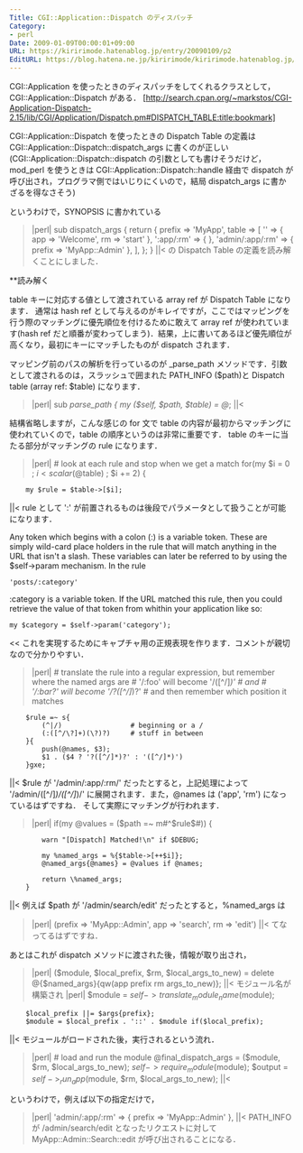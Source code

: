 ```yaml
---
Title: CGI::Application::Dispatch のディスパッチ
Category:
- perl
Date: 2009-01-09T00:00:01+09:00
URL: https://kiririmode.hatenablog.jp/entry/20090109/p2
EditURL: https://blog.hatena.ne.jp/kiririmode/kiririmode.hatenablog.jp/atom/entry/8454420450078213635
---
```



CGI::Application を使ったときのディスパッチをしてくれるクラスとして，CGI::Application::Dispatch がある．
[http://search.cpan.org/~markstos/CGI-Application-Dispatch-2.15/lib/CGI/Application/Dispatch.pm#DISPATCH_TABLE:title:bookmark]

CGI::Application::Dispatch を使ったときの Dispatch Table の定義は CGI::Application::Dispatch::dispatch_args に書くのが正しい (CGI::Application::Dispatch::dispatch の引数としても書けそうだけど，mod_perl を使うときは CGI::Application::Dispatch::handle 経由で dispatch が呼び出され，プログラマ側ではいじりにくいので，結局 dispatch_args に書かざるを得なさそう)

というわけで，SYNOPSIS に書かれている
>|perl|
    sub dispatch_args {
        return {
            prefix  => 'MyApp',
            table   => [
                ''                => { app => 'Welcome', rm => 'start' },
                ':app/:rm'        => { },
                'admin/:app/:rm'  => { prefix   => 'MyApp::Admin' },
            ],
        };
    }
||<
の Dispatch Table の定義を読み解くことにしました．

**読み解く

table キーに対応する値として渡されている array ref が Dispatch Table になります．
通常は hash ref として与えるのがキレイですが，ここではマッピングを行う際のマッチングに優先順位を付けるために敢えて array ref が使われています(hash ref だと順番が変わってしまう)．結果，上に書いてあるほど優先順位が高くなり，最初にキーにマッチしたものが dispatch されます．


マッピング前のパスの解析を行っているのが _parse_path メソッドです．引数として渡されるのは，スラッシュで囲まれた PATH_INFO ($path)と Dispatch table (array ref: $table) になります．
>|perl|
sub _parse_path {
    my ($self, $path, $table) = @_;
||<

結構省略しますが，こんな感じの for 文で table の内容が最初からマッチングに使われていくので，table の順序というのは非常に重要です．
table のキーに当たる部分がマッチングの rule になります．
>|perl|
    # look at each rule and stop when we get a match
    for(my $i = 0 ; $i < scalar(@$table) ; $i += 2) {

        my $rule = $table->[$i];
||<
rule として ':' が前置されるものは後段でパラメータとして扱うことが可能になります．
>>
Any token which begins with a colon (:) is a variable token. These are simply wild-card 
place holders in the rule that will match anything in the URL that isn't a slash. These 
variables can later be referred to by using the $self->param mechanism. In the rule

    'posts/:category'

:category is a variable token. If the URL matched this rule, then you could retrieve 
the value of that token from whithin your application like so:

    my $category = $self->param('category');
<<
これを実現するためにキャプチャ用の正規表現を作ります．コメントが親切なので分かりやすい．
>|perl|
        # translate the rule into a regular expression, but remember where the named args are
        # '/:foo' will become '/([^\/]*)'
        # and
        # '/:bar?' will become '/?([^\/]*)?'
        # and then remember which position it matches

        $rule =~ s{
            (^|/)                 # beginning or a /
            (:([^/\?]+)(\?)?)     # stuff in between
        }{
            push(@names, $3);
            $1 . ($4 ? '?([^/]*)?' : '([^/]*)')
        }gxe;
||<
$rule が '/admin/:app/:rm/' だったとすると，上記処理によって '/admin/([^/]*)/([^/]*)/' に展開されます．また，@names は ('app', 'rm') になっているはずですね．
そして実際にマッチングが行われます．
>|perl|
        if(my @values = ($path =~ m#^$rule$#)) {

            warn "[Dispatch] Matched!\n" if $DEBUG;

            my %named_args = %{$table->[++$i]};
            @named_args{@names} = @values if @names;

            return \%named_args;
        }
||<
例えば $path が '/admin/search/edit' だったとすると，%named_args は
>|perl|
(prefix => 'MyApp::Admin', app => 'search', rm => 'edit') 
||<
てなってるはずですね．


あとはこれが dispatch メソッドに渡された後，情報が取り出され，
>|perl|
        ($module, $local_prefix, $rm, $local_args_to_new) =
          delete @{$named_args}{qw(app prefix rm args_to_new)};
||<
モジュール名が構築され
>|perl|
        $module = $self->translate_module_name($module);

        $local_prefix ||= $args{prefix};
        $module = $local_prefix . '::' . $module if($local_prefix);
||<
モジュールがロードされた後，実行されるという流れ．
>|perl|
        # load and run the module
        @final_dispatch_args = ($module, $rm, $local_args_to_new);
        $self->require_module($module);
        $output = $self->_run_app($module, $rm, $local_args_to_new);
||<

というわけで，例えば以下の指定だけで，
>|perl|
 'admin/:app/:rm'  => { prefix   => 'MyApp::Admin' },
||<
PATH_INFO が /admin/search/edit となったリクエストに対して MyApp::Admin::Search::edit が呼び出されることになる．
